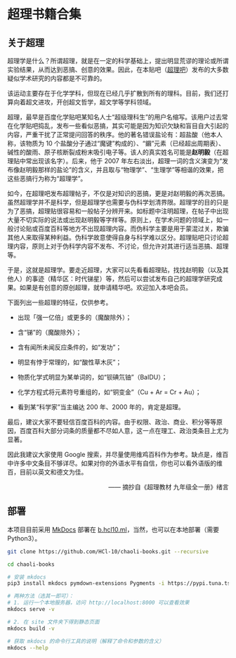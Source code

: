 # 超理书籍合集
## 关于超理
超理学是什么？所谓超理，就是在一定的科学基础上，提出明显荒谬的理论或所谓实验结果，从而达到恶搞、创意的效果。因此，在本贴吧（[超理吧](https://tieba.baidu.com/f?ie=utf-8&kw=%E8%B6%85%E7%90%86)）发布的大多数疑似学术研究的内容都是不可靠的。

该运动主要存在于化学学科，但现在已经几乎扩散到所有的理科。目前，我们还打算向着超文进攻，开创超文哲学，超文学等学科领域。

超理，最早是百度化学贴吧某知名人士“超级理科生”的用户名缩写。该用户过去常在化学贴吧捣乱，发布一些看似恶搞，其实可能是因为知识欠缺和盲目自大引起的内容，严重干扰了正常提问回答的秩序。他的著名错误盐论有：超盐酸（他本人称，该物质为 10 个盐酸分子通过“魔键”构成的）、“𨭦”元素（已经超出周期表）、碱性的酸雨、原子核断裂成粉末吸引电子等。该人的真实姓名可能是**赵明毅**（在超理贴中常出现该名字）。后来，他于 2007 年左右淡出，超理一词的含义演变为“发布像赵明毅那样的盐论”的含义，并且取与“物理学”、“生理学”等相谐的效果，把这些恶搞行为称为“超理学”。

如今，在超理吧发布超理帖子，不仅是对知识的恶搞，更是对赵明毅的再次恶搞。虽然超理学并不是科学，但是超理学也需要与伪科学划清界限。超理学的目的只是为了恶搞，超理贴很容易和一般帖子分辨开来。如标题中注明超理，在帖子中出现大量不切实际的说法或出现赵明毅等字样等。原则上，在学术问题的领域上，如一般讨论贴或百度百科等地方不出现超理内容。而伪科学主要是用于蒙混过关，欺骗其他人来取得某种利益。伪科学故意使得自身与科学难以区分。超理贴吧只讨论超理内容，原则上对于伪科学内容不发布、不讨论，但允许对其进行适当恶搞、超理等。

于是，这就是超理学。要走近超理，大家可以先看看超理贴，找找赵明毅（以及其他人）的事迹（精华区：时代锑星）等，然后可以尝试发布自己的超理学研究成果。如果是有创意的原创超理，就申请精华吧。欢迎加入本吧会员。

下面列出一些超理的特征，仅供参考。

-   出现「强一亿倍」或更多的（魔酸除外）；

-   含“锑”的（魔酸除外）；

-   含有闻所未闻反应条件的，如“发功”；

-   明显有悖于常理的，如“酸性草木灰”；

-   物质化学式明显为某单词的，如“钡碘氘铀”（BaIDU）；

-   化学方程式将元素符号重组的，如“铜变金”（Cu + Ar = Cr + Au）；

-   看到某“科学家”当主编达 200 年、2000 年的，肯定是超理。

最后，建议大家不要轻信百度百科的内容。由于权限、政治、商业、积分等等原因，百度百科大部分词条的质量都不尽如人意，这一点在理工、政治类条目上尤为显著。

因此我建议大家使用 Google 搜索，并尽量使用维鸡百科作为参考。缺点是，维百中许多中文条目不够详尽。如果对你的外语水平有自信，你也可以看外语版的维百，目前以英文和德文为佳。

<p align="right">—— 摘抄自《超理教材 九年级全一册》绪言</p>

## 部署
本项目目前采用 [MkDocs](https://github.com/mkdocs/mkdocs) 部署在 [b.hcl10.ml](http://b.hcl10.ml)，当然，也可以在本地部署（需要 Python3）。

``` bash
git clone https://github.com/HCl-10/chaoli-books.git --recursive

cd chaoli-books

# 安装 mkdocs
pip3 install mkdocs pymdown-extensions Pygments -i https://pypi.tuna.tsinghua.edu.cn/simple/

# 两种方法（选其一即可）：
# 1. 运行一个本地服务器，访问 http://localhost:8000 可以查看效果
mkdocs serve -v

# 2. 在 site 文件夹下得到静态页面
mkdocs build -v

# 获取 mkdocs 的命令行工具的说明（解释了命令和参数的含义）
mkdocs --help
```
